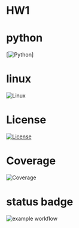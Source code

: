 # HW1

# python
[![Python](https://img.shields.io/badge/Python-3776AB?logo=python&logoColor=fff)]

# linux
![Linux](https://img.shields.io/badge/Linux-FCC624?style=for-the-badge&logo=linux&logoColor=black)

# License
[![License](https://img.shields.io/badge/License-Apache_2.0-blue.svg)](https://opensource.org/licenses/Apache-2.0)

# Coverage
![Coverage](https://codecov.io/github/CSC510-SE-SAITEJA-MADHUMITHA-SHRUTI/HW1/branch/main/graph/badge.svg)

# status badge
![example workflow](https://github.com/CSC510-SE-SAITEJA-MADHUMITHA-SHRUTI/HW1/actions/workflows/python-app.yml/badge.svg)

